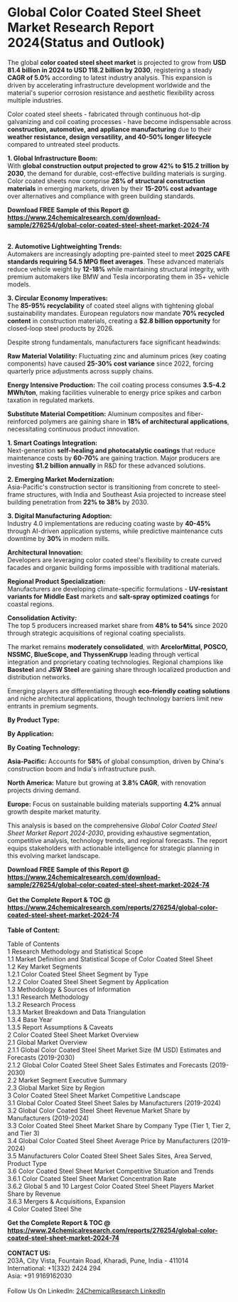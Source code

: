 <h1>Global Color Coated Steel Sheet Market Research Report 2024(Status and Outlook)</h1><p>The global <strong>color coated steel sheet market</strong> is projected to grow from <strong>USD 81.4 billion in 2024 to USD 118.2 billion by 2030</strong>, registering a steady <strong>CAGR of 5.0%</strong> according to latest industry analysis. This expansion is driven by accelerating infrastructure development worldwide and the material's superior corrosion resistance and aesthetic flexibility across multiple industries.</p><p>Color coated steel sheets - fabricated through continuous hot-dip galvanizing and coil coating processes - have become indispensable across <strong>construction, automotive, and appliance manufacturing</strong> due to their <strong>weather resistance, design versatility, and 40-50% longer lifecycle</strong> compared to untreated steel products.</p><p><strong>1. Global Infrastructure Boom:</strong><br>
With <strong>global construction output projected to grow 42% to $15.2 trillion by 2030</strong>, the demand for durable, cost-effective building materials is surging. Color coated sheets now comprise <strong>28% of structural construction materials</strong> in emerging markets, driven by their <strong>15-20% cost advantage</strong> over alternatives and compliance with green building standards.</p><div><b>Download FREE Sample of this Report @ 
            <a href="https://www.24chemicalresearch.com/download-sample/276254/global-color-coated-steel-sheet-market-2024-74">
            https://www.24chemicalresearch.com/download-sample/276254/global-color-coated-steel-sheet-market-2024-74</a></b></div><br><p><strong>2. Automotive Lightweighting Trends:</strong><br>
Automakers are increasingly adopting pre-painted steel to meet <strong>2025 CAFE standards requiring 54.5 MPG fleet averages</strong>. These advanced materials reduce vehicle weight by <strong>12-18%</strong> while maintaining structural integrity, with premium automakers like BMW and Tesla incorporating them in 35+ vehicle models.</p><p><strong>3. Circular Economy Imperatives:</strong><br>
The <strong>85-95% recyclability</strong> of coated steel aligns with tightening global sustainability mandates. European regulators now mandate <strong>70% recycled content</strong> in construction materials, creating a <strong>$2.8 billion opportunity</strong> for closed-loop steel products by 2026.</p><p>Despite strong fundamentals, manufacturers face significant headwinds:</p><p><strong>Raw Material Volatility:</strong> Fluctuating zinc and aluminum prices (key coating components) have caused <strong>25-30% cost variance</strong> since 2022, forcing quarterly price adjustments across supply chains.</p><p><strong>Energy Intensive Production:</strong> The coil coating process consumes <strong>3.5-4.2 MWh/ton</strong>, making facilities vulnerable to energy price spikes and carbon taxation in regulated markets.</p><p><strong>Substitute Material Competition:</strong> Aluminum composites and fiber-reinforced polymers are gaining share in <strong>18% of architectural applications</strong>, necessitating continuous product innovation.</p><p><strong>1. Smart Coatings Integration:</strong><br>
Next-generation <strong>self-healing and photocatalytic coatings</strong> that reduce maintenance costs by <strong>60-70%</strong> are gaining traction. Major producers are investing <strong>$1.2 billion annually</strong> in R&amp;D for these advanced solutions.</p><p><strong>2. Emerging Market Modernization:</strong><br>
Asia-Pacific's construction sector is transitioning from concrete to steel-frame structures, with India and Southeast Asia projected to increase steel building penetration from <strong>22% to 38%</strong> by 2030.</p><p><strong>3. Digital Manufacturing Adoption:</strong><br>
Industry 4.0 implementations are reducing coating waste by <strong>40-45%</strong> through AI-driven application systems, while predictive maintenance cuts downtime by <strong>30%</strong> in modern mills.</p><p><strong>Architectural Innovation:</strong><br>
	Developers are leveraging color coated steel's flexibility to create curved facades and organic building forms impossible with traditional materials.</p><p><strong>Regional Product Specialization:</strong><br>
	Manufacturers are developing climate-specific formulations - <strong>UV-resistant variants for Middle East</strong> markets and <strong>salt-spray optimized coatings</strong> for coastal regions.</p><p><strong>Consolidation Activity:</strong><br>
	The top 5 producers increased market share from <strong>48% to 54%</strong> since 2020 through strategic acquisitions of regional coating specialists.</p><p>The market remains <strong>moderately consolidated</strong>, with <strong>ArcelorMittal, POSCO, NSSMC, BlueScope, and ThyssenKrupp</strong> leading through vertical integration and proprietary coating technologies. Regional champions like <strong>Baosteel</strong> and <strong>JSW Steel</strong> are gaining share through localized production and distribution networks.</p><p>Emerging players are differentiating through <strong>eco-friendly coating solutions</strong> and niche architectural applications, though technology barriers limit new entrants in premium segments.</p><p><strong>By Product Type:</strong></p><p><strong>By Application:</strong></p><p><strong>By Coating Technology:</strong></p><p><strong>Asia-Pacific:</strong> Accounts for <strong>58%</strong> of global consumption, driven by China's construction boom and India's infrastructure push.</p><p><strong>North America:</strong> Mature but growing at <strong>3.8% CAGR</strong>, with renovation projects driving demand.</p><p><strong>Europe:</strong> Focus on sustainable building materials supporting <strong>4.2%</strong> annual growth despite market maturity.</p><p>This analysis is based on the comprehensive <em>Global Color Coated Steel Sheet Market Report 2024-2030</em>, providing exhaustive segmentation, competitive analysis, technology trends, and regional forecasts. The report equips stakeholders with actionable intelligence for strategic planning in this evolving market landscape.</p><div><b>Download FREE Sample of this Report @ 
            <a href="https://www.24chemicalresearch.com/download-sample/276254/global-color-coated-steel-sheet-market-2024-74">
            https://www.24chemicalresearch.com/download-sample/276254/global-color-coated-steel-sheet-market-2024-74</a></b></div><br><div><b>Get the Complete Report & TOC @ 
            <a href="https://www.24chemicalresearch.com/reports/276254/global-color-coated-steel-sheet-market-2024-74">
            https://www.24chemicalresearch.com/reports/276254/global-color-coated-steel-sheet-market-2024-74</a></b></div><br>
            <b>Table of Content:</b><p>Table of Contents<br />
1 Research Methodology and Statistical Scope<br />
1.1 Market Definition and Statistical Scope of Color Coated Steel Sheet<br />
1.2 Key Market Segments<br />
1.2.1 Color Coated Steel Sheet Segment by Type<br />
1.2.2 Color Coated Steel Sheet Segment by Application<br />
1.3 Methodology & Sources of Information<br />
1.3.1 Research Methodology<br />
1.3.2 Research Process<br />
1.3.3 Market Breakdown and Data Triangulation<br />
1.3.4 Base Year<br />
1.3.5 Report Assumptions & Caveats<br />
2 Color Coated Steel Sheet Market Overview<br />
2.1 Global Market Overview<br />
2.1.1 Global Color Coated Steel Sheet Market Size (M USD) Estimates and Forecasts (2019-2030)<br />
2.1.2 Global Color Coated Steel Sheet Sales Estimates and Forecasts (2019-2030)<br />
2.2 Market Segment Executive Summary<br />
2.3 Global Market Size by Region<br />
3 Color Coated Steel Sheet Market Competitive Landscape<br />
3.1 Global Color Coated Steel Sheet Sales by Manufacturers (2019-2024)<br />
3.2 Global Color Coated Steel Sheet Revenue Market Share by Manufacturers (2019-2024)<br />
3.3 Color Coated Steel Sheet Market Share by Company Type (Tier 1, Tier 2, and Tier 3)<br />
3.4 Global Color Coated Steel Sheet Average Price by Manufacturers (2019-2024)<br />
3.5 Manufacturers Color Coated Steel Sheet Sales Sites, Area Served, Product Type<br />
3.6 Color Coated Steel Sheet Market Competitive Situation and Trends<br />
3.6.1 Color Coated Steel Sheet Market Concentration Rate<br />
3.6.2 Global 5 and 10 Largest Color Coated Steel Sheet Players Market Share by Revenue<br />
3.6.3 Mergers & Acquisitions, Expansion<br />
4 Color Coated Steel She</p><div><b>Get the Complete Report & TOC @ 
            <a href="https://www.24chemicalresearch.com/reports/276254/global-color-coated-steel-sheet-market-2024-74">
            https://www.24chemicalresearch.com/reports/276254/global-color-coated-steel-sheet-market-2024-74</a></b></div><br><b>CONTACT US:</b><br>
            203A, City Vista, Fountain Road, Kharadi, Pune, India - 411014<br>
            International: +1(332) 2424 294<br>
            Asia: +91 9169162030 <br><br>
            Follow Us On LinkedIn: <a href="https://www.linkedin.com/company/24chemicalresearch/">24ChemicalResearch LinkedIn</a>